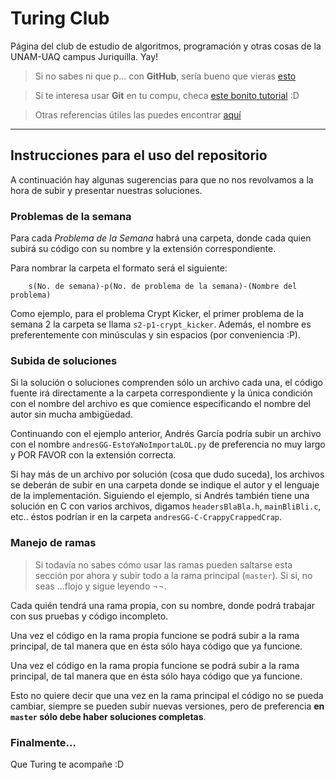 
# **Turing Club**
Página del club de estudio de algoritmos, programación y otras cosas de la UNAM-UAQ campus Juriquilla. Yay!


> Si no sabes ni que p... con **GitHub**, sería bueno que vieras [esto](https://guides.github.com/)

> Si te interesa usar **Git** en tu compu, checa [este bonito tutorial](https://try.github.io/levels/1/challenges/1) :D

> Otras referencias útiles las puedes encontrar [aquí]()

----------


## Instrucciones para el uso del repositorio
A continuación hay algunas sugerencias para que no nos revolvamos a la hora de subir y presentar nuestras soluciones.


### Problemas de la semana
Para cada *Problema de la Semana* habrá una carpeta, donde cada quien subirá su código con su nombre y la extensión correspondiente.

Para nombrar la carpeta el formato será el siguiente:

 		s(No. de semana)-p(No. de problema de la semana)-(Nombre del problema)

Como ejemplo, para el problema Crypt Kicker, el primer problema de la semana 2 la carpeta se llama `s2-p1-crypt_kicker`. Además, el nombre es preferentemente con minúsculas y sin espacios (por conveniencia :P).



### Subida de soluciones
Si la solución o soluciones comprenden sólo un archivo cada una, el código fuente irá directamente a la carpeta correspondiente y la única condición con el nombre del archivo es que comience especificando el nombre del autor sin mucha ambigüedad.

Continuando con el ejemplo anterior, Andrés García podría subir un archivo con el nombre `andresGG-EstoYaNoImportaLOL.py` de preferencia no muy largo y POR FAVOR con la extensión correcta.

Si hay más de un archivo por solución (cosa que dudo suceda), los archivos se deberán de subir en una carpeta donde se indique el autor y el lenguaje de la implementación. Siguiendo el ejemplo, si Andrés también tiene una solución en C con varios archivos, digamos `headersBlaBla.h`, `mainBliBli.c`, etc.. éstos podrían ir en la carpeta `andresGG-C-CrappyCrappedCrap`.



### Manejo de ramas
> Si todavía no sabes cómo usar las ramas pueden saltarse esta sección por ahora y subir todo a la rama principal (`master`). Si si, no seas ...flojo y sigue leyendo ¬¬.

Cada quién tendrá una rama propia, con su nombre, donde podrá trabajar con sus pruebas y código incompleto.

Una vez el código en la rama propia funcione se podrá subir a la rama principal, de tal manera que en ésta sólo haya código que ya funcione.

Una vez el código en la rama propia funcione se podrá subir a la rama principal, de tal manera que en ésta sólo haya código que ya funcione.

Esto no quiere decir que una vez en la rama principal el código no se pueda cambiar, siempre se pueden subir nuevas versiones, pero de preferencia **en `master` sólo debe haber soluciones completas**.



### Finalmente...
Que Turing te acompañe :D
